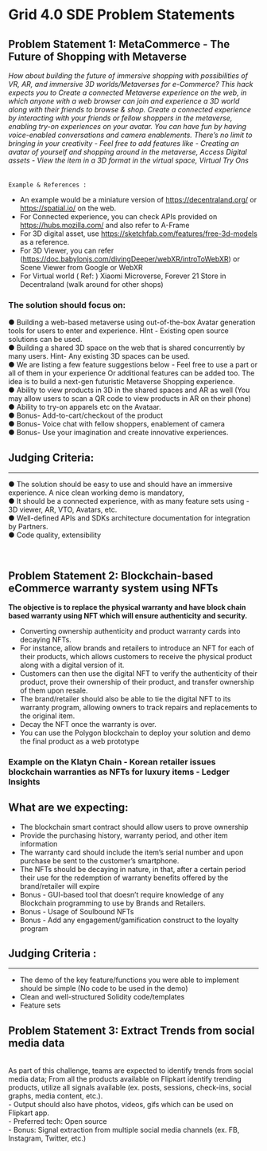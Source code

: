 # Grid 4.0 SDE Problem Statements
## Problem Statement 1: MetaCommerce - The Future of Shopping with Metaverse

*How about building the future of immersive shopping with possibilities of VR, AR, and immersive 3D worlds/Metaverses
for e-Commerce? This hack expects you to Create a connected Metaverse experience on the web, in which anyone
with a web browser can join and experience a 3D world along with their friends to browse & shop. Create a connected
experience by interacting with your friends or fellow shoppers in the metaverse, enabling try-on experiences on your
avatar. You can have fun by having voice-enabled conversations and camera enablements. There’s no limit to bringing
in your creativity - Feel free to add features like - Creating an avatar of yourself and shopping around in the metaverse,
Access Digital assets - View the item in a 3D format in the virtual space, Virtual Try Ons*
<br>
<br>
<br>
`Example & References :`
- An example would be a miniature version of https://decentraland.org/ or https://spatial.io/ on the
web.
- For Connected experience, you can check APIs provided on https://hubs.mozilla.com/ and also
refer to A-Frame
- For 3D digital asset, use https://sketchfab.com/features/free-3d-models as a reference.
- For 3D Viewer, you can refer (https://doc.babylonjs.com/divingDeeper/webXR/introToWebXR) or
Scene Viewer from Google or WebXR
- For Virtual world ( Ref: ) Xiaomi Microverse, Forever 21 Store in Decentraland (walk around for
other shops)
### The solution should focus on:
● Building a web-based metaverse using out-of-the-box Avatar generation tools for users to enter and
experience. HInt - Existing open source solutions can be used. <br>
● Building a shared 3D space on the web that is shared concurrently by many users. Hint- Any existing
3D spaces can be used.<br>
● We are listing a few feature suggestions below - Feel free to use a part or all of them in your
experience Or additional features can be added too. The idea is to build a next-gen futuristic
Metaverse Shopping experience.<br>
● Ability to view products in 3D in the shared spaces and AR as well (You may allow users to scan a QR
code to view products in AR on their phone)
<br>
● Ability to try-on apparels etc on the Avataar.
<br>
● Bonus- Add-to-cart/checkout of the product
<br>
● Bonus- Voice chat with fellow shoppers, enablement of camera
<br>
● Bonus- Use your imagination and create innovative experiences.
<br>
## Judging Criteria:
---------------------------------------------------------------------------------------------------
● The solution should be easy to use and should have an immersive experience. A nice clean working
demo is mandatory,<br>
● It should be a connected experience, with as many feature sets using - 3D viewer, AR, VTO, Avatars,
etc.<br>
● Well-defined APIs and SDKs architecture documentation for integration by Partners.<br>
● Code quality, extensibility<br>

<br>


## Problem Statement 2: Blockchain-based eCommerce warranty system using NFTs

**The objective is to replace the physical warranty and have block chain based warranty using NFT which will ensure
authenticity and security.**
<br>
- Converting ownership authenticity and product warranty cards into decaying NFTs.
- For instance, allow brands and retailers to introduce an NFT for each of their products, which allows
customers to receive the physical product along with a digital version of it.
-  Customers can then use the digital NFT to verify the authenticity of their product, prove their ownership of
their product, and transfer ownership of them upon resale.
-  The brand/retailer should also be able to tie the digital NFT to its warranty program, allowing owners to track
repairs and replacements to the original item.
-  Decay the NFT once the warranty is over.
-  You can use the Polygon blockchain to deploy your solution and demo the final product as a web prototype
### Example on the Klatyn Chain - Korean retailer issues blockchain warranties as NFTs for luxury items - Ledger Insights
## What are we expecting:
-  The blockchain smart contract should allow users to prove ownership
-  Provide the purchasing history, warranty period, and other item information
-  The warranty card should include the item’s serial number and upon purchase be sent to the customer’s
smartphone.
-  The NFTs should be decaying in nature, in that, after a certain period their use for the redemption of warranty
benefits offered by the brand/retailer will expire
-  Bonus - GUI-based tool that doesn’t require knowledge of any Blockchain programming to use by Brands and
Retailers.
- Bonus - Usage of Soulbound NFTs
-  Bonus - Add any engagement/gamification construct to the loyalty program
## Judging Criteria :
-------------------------------------------------------------------------------------------------------------------
- The demo of the key feature/functions you were able to implement should be simple (No
code to be used in the demo)
- Clean and well-structured Solidity code/templates
- Feature sets
## Problem Statement 3: Extract Trends from social media data
<br>
As part of this challenge, teams are expected to identify trends from social media data; From all the
products available on Flipkart identify trending products, utilize all signals available (ex. posts, sessions,
check-ins, social graphs, media content, etc.).
<br>
- Output should also have photos, videos, gifs which can be used on Flipkart app.
 <br>
- Preferred tech: Open source
<br>
- Bonus: Signal extraction from multiple social media channels (ex. FB, Instagram, Twitter, etc.)
<br>
